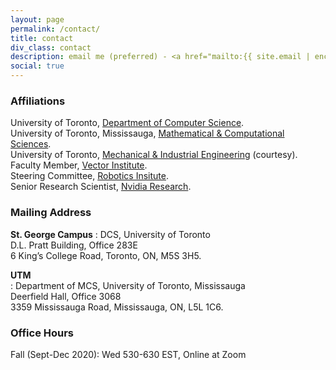 ```yaml
---
layout: page
permalink: /contact/
title: contact
div_class: contact
description: email me (preferred) - <a href="mailto:{{ site.email | encode_email }})">garg@cs.toronto.edu</a>
social: true
---
```


### Affiliations
University of Toronto, [Department of Computer Science](https://web.cs.toronto.edu).  
University of Toronto, Mississauga, [Mathematical & Computational Sciences](https://www.utm.utoronto.ca/math-cs-stats/).  
University of Toronto, [Mechanical & Industrial Engineering](https://mie.utoronto.ca) (courtesy).  
Faculty Member, [Vector Institute](https://vectorinstitute.ai/).  
Steering Committee, [Robotics Insitute](https://robotics.utoronto.ca/).  
Senior Research Scientist, [Nvidia Research](https://www.nvidia.com/en-us/research/).  


### Mailing Address

**St. George Campus**
: DCS, University of Toronto  
D.L. Pratt Building, Office 283E  
6 King’s College Road, Toronto, ON, M5S 3H5.

**UTM**  
: Department of MCS, 
University of Toronto, Mississauga    
Deerfield Hall, Office 3068   
3359 Mississauga Road, Mississauga, ON, L5L 1C6.


### Office Hours

Fall (Sept-Dec 2020): Wed 530-630 EST, Online at Zoom
<!-- **St. George Campus**
: Fall (Jan-April 2020): Tues 330-430, Pratt 283E, St. George

**UTM**  
: Winter 2020 (Jan-April 2020): Wed 2-3, DH 3068, UTM
 -->
<!-- Best way to reach me is over email: [garg@cs.toronto.edu](mailto:{{ site.email | encode_email }}) -->